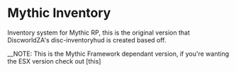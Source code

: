 # Mythic Inventory
Inventory system for Mythic RP, this is the original version that DiscworldZA's disc-inventoryhud is created based off.

__NOTE: This is the Mythic Framework dependant version, if you're wanting the ESX version check out [this]